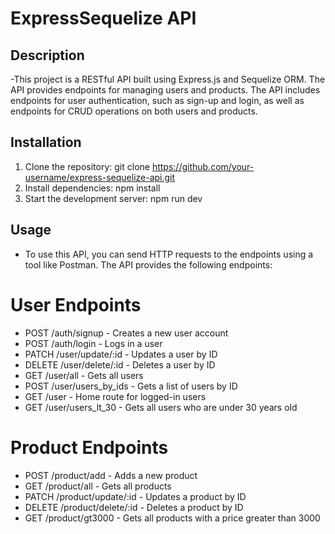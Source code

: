 
# ExpressSequelize API

## Description
-This project is a RESTful API built using Express.js and Sequelize ORM. The API provides endpoints for managing users and products. The API includes endpoints for user authentication, such as sign-up and login, as well as endpoints for CRUD operations on both users and products.

## Installation
1. Clone the repository: git clone https://github.com/your-username/express-sequelize-api.git
2. Install dependencies: npm install
3. Start the development server: npm run dev

## Usage
- To use this API, you can send HTTP requests to the endpoints using a tool like Postman. The API provides the following endpoints:


# User Endpoints
- POST /auth/signup - Creates a new user account
- POST /auth/login - Logs in a user
- PATCH /user/update/:id - Updates a user by ID
- DELETE /user/delete/:id - Deletes a user by ID
- GET /user/all - Gets all users
- POST /user/users_by_ids - Gets a list of users by ID
- GET /user - Home route for logged-in users
- GET /user/users_lt_30 - Gets all users who are under 30 years old


# Product Endpoints
- POST /product/add - Adds a new product
- GET /product/all - Gets all products
- PATCH /product/update/:id - Updates a product by ID
- DELETE /product/delete/:id - Deletes a product by ID
- GET /product/gt3000 - Gets all products with a price greater than 3000

